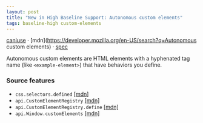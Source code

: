 ```yaml
---
layout: post
title: "New in High Baseline Support: Autonomous custom elements"
tags: baseline-high custom-elements
---
```


[caniuse](https://caniuse.com/?search=autonomous-custom-elements) · [mdn](https://developer.mozilla.org/en-US/search?q=Autonomous custom elements) · [spec](https://html.spec.whatwg.org/multipage/custom-elements.html#autonomous-custom-element)

Autonomous custom elements are HTML elements with a hyphenated tag name (like `<example-element>`) that have behaviors you define.

### Source features

- ``css.selectors.defined`` [[mdn]](https://developer.mozilla.org/en-US/search?q=css.selectors.defined)
- ``api.CustomElementRegistry`` [[mdn]](https://developer.mozilla.org/en-US/search?q=api.CustomElementRegistry)
- ``api.CustomElementRegistry.define`` [[mdn]](https://developer.mozilla.org/en-US/search?q=api.CustomElementRegistry.define)
- ``api.Window.customElements`` [[mdn]](https://developer.mozilla.org/en-US/search?q=api.Window.customElements)
